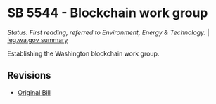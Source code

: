 # SB 5544 - Blockchain work group
*Status: First reading, referred to Environment, Energy & Technology.* | [leg.wa.gov summary](https://app.leg.wa.gov/billsummary?BillNumber=5544&Year=2021)

Establishing the Washington blockchain work group.

## Revisions
* [Original Bill](1/)